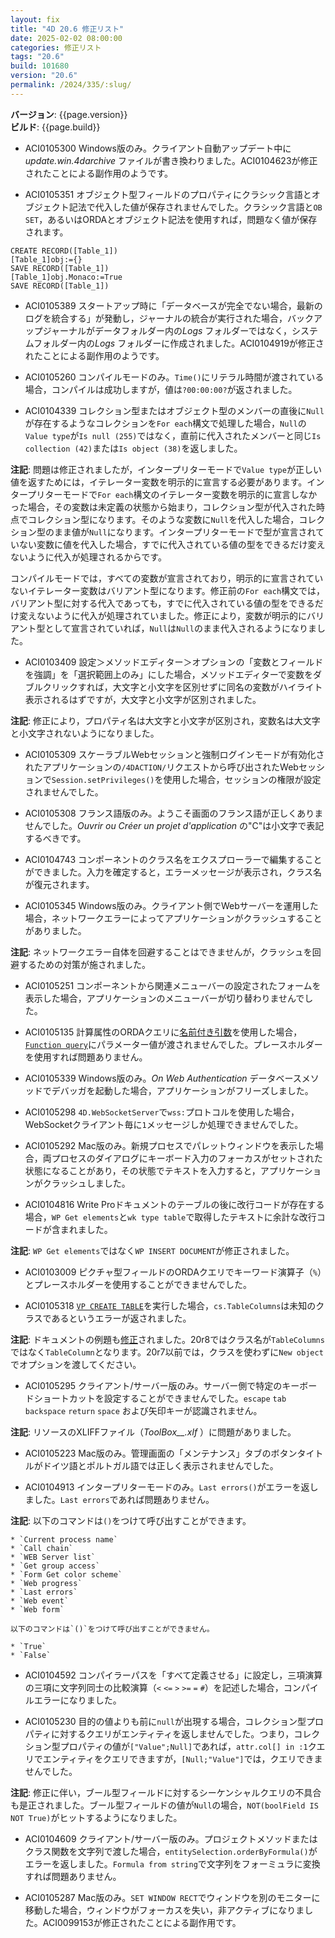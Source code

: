```yaml
---
layout: fix
title: "4D 20.6 修正リスト"
date: 2025-02-02 08:00:00
categories: 修正リスト
tags: "20.6"
build: 101680
version: "20.6"
permalink: /2024/335/:slug/
---
```


**バージョン**: {{page.version}}  
**ビルド**: {{page.build}} 

* ACI0105300 Windows版のみ。クライアント自動アップデート中に*update.win.4darchive* ファイルが書き換わりました。ACI0104623が修正されたことによる副作用のようです。

* ACI0105351 オブジェクト型フィールドのプロパティにクラシック言語とオブジェクト記法で代入した値が保存されませんでした。クラシック言語と`OB SET`，あるいはORDAとオブジェクト記法を使用すれば，問題なく値が保存されます。

```4d
CREATE RECORD([Table_1])
[Table_1]obj:={}
SAVE RECORD([Table_1])
[Table_1]obj.Monaco:=True
SAVE RECORD([Table_1])
```

* ACI0105389 スタートアップ時に「データベースが完全でない場合，最新のログを統合する」が発動し，ジャーナルの統合が実行された場合，バックアップジャーナルがデータフォルダー内の*Logs* フォルダーではなく，システムフォルダー内の*Logs* フォルダーに作成されました。ACI0104919が修正されたことによる副作用のようです。

* ACI0105260 コンパイルモードのみ。`Time()`にリテラル時間が渡されている場合，コンパイルは成功しますが，値は`?00:00:00?`が返されました。

* ACI0104339 コレクション型またはオブジェクト型のメンバーの直後に`Null`が存在するようなコレクションを`For each`構文で処理した場合，`Null`の`Value type`が`Is null (255)`ではなく，直前に代入されたメンバーと同じ`Is collection (42)`または`Is object (38)`を返しました。

**注記**: 問題は修正されましたが，インタープリターモードで`Value type`が正しい値を返すためには，イテレーター変数を明示的に宣言する必要があります。インタープリターモードで`For each`構文のイテレーター変数を明示的に宣言しなかった場合，その変数は未定義の状態から始まり，コレクション型が代入された時点でコレクション型になります。そのような変数に`Null`を代入した場合，コレクション型のまま値が`Null`になります。インタープリターモードで型が宣言されていない変数に値を代入した場合，すでに代入されている値の型をできるだけ変えないように代入が処理されるからです。

コンパイルモードでは，すべての変数が宣言されており，明示的に宣言されていないイテレーター変数はバリアント型になります。修正前の`For each`構文では，バリアント型に対する代入であっても，すでに代入されている値の型をできるだけ変えないように代入が処理されていました。修正により，変数が明示的にバリアント型として宣言されていれば，`Null`は`Null`のまま代入されるようになりました。

* ACI0103409 設定＞メソッドエディター＞オプションの「変数とフィールドを強調」を「選択範囲上のみ」にした場合，メソッドエディターで変数をダブルクリックすれば，大文字と小文字を区別せずに同名の変数がハイライト表示されるはずですが，大文字と小文字が区別されました。

**注記**: 修正により，プロパティ名は大文字と小文字が区別され，変数名は大文字と小文字されないようになりました。

* ACI0105309 スケーラブルWebセッションと強制ログインモードが有効化されたアプリケーションの`/4DACTION/`リクエストから呼び出されたWebセッションで`Session.setPrivileges()`を使用した場合，セッションの権限が設定されませんでした。

* ACI0105308 フランス語版のみ。ようこそ画面のフランス語が正しくありませんでした。*Ouvrir ou Créer un projet d'application* の"C"は小文字で表記するべきです。

* ACI0104743 コンポーネントのクラス名をエクスプローラーで編集することができました。入力を確定すると，エラーメッセージが表示され，クラス名が復元されます。

* ACI0105345 Windows版のみ。クライアント側でWebサーバーを運用した場合，ネットワークエラーによってアプリケーションがクラッシュすることがありました。

**注記**: ネットワークエラー自体を回避することはできませんが，クラッシュを回避するための対策が施されました。

* ACI0105251 コンポーネントから関連メニューバーの設定されたフォームを表示した場合，アプリケーションのメニューバーが切り替わりませんでした。

* ACI0105135 計算属性のORDAクエリに[名前付き引数](https://developer.4d.com/docs/ja/Concepts/parameters#オブジェクトプロパティを名前付き引数として使用する)を使用した場合，[`Function query`](https://developer.4d.com/docs/ja/ORDA/ordaClasses#function-query-attributename)にパラメーター値が渡されませんでした。プレースホルダーを使用すれば問題ありません。

* ACI0105339 Windows版のみ。*On Web Authentication* データベースメソッドでデバッガを起動した場合，アプリケーションがフリーズしました。

* ACI0105298	`4D.WebSocketServer`で`wss:`プロトコルを使用した場合，WebSocketクライアント毎に`1`メッセージしか処理できませんでした。

* ACI0105292 Mac版のみ。新規プロセスでパレットウィンドウを表示した場合，両プロセスのダイアログにキーボード入力のフォーカスがセットされた状態になることがあり，その状態でテキストを入力すると，アプリケーションがクラッシュしました。

* ACI0104816 Write Proドキュメントのテーブルの後に改行コードが存在する場合，`WP Get elements`と`wk type table`で取得したテキストに余計な改行コードが含まれました。

**注記**: `WP Get elements`ではなく`WP INSERT DOCUMENT`が修正されました。

* ACI0103009 ピクチャ型フィールドのORDAクエリでキーワード演算子（`%`）とプレースホルダーを使用することができませんでした。

* ACI0105318 [`VP CREATE TABLE`](https://developer.4d.com/docs/ja/ViewPro/commands/vp-create-table)を実行した場合，`cs.TableColumns`は未知のクラスであるというエラーが返されました。

**注記**: ドキュメントの例題も[修正](https://github.com/doc4d/docs/commit/977aa62ee9e75d8876a13cf8161430337a89350e)されました。20r8ではクラス名が`TableColumns`ではなく`TableColumn`となります。20r7以前では，クラスを使わずに`New object`でオプションを渡してください。

* ACI0105295 クライアント/サーバー版のみ。サーバー側で特定のキーボードショートカットを設定することができませんでした。`escape` `tab` `backspace` `return` `space` および矢印キーが認識されません。

**注記**: リソースのXLIFFファイル（*ToolBox__.xlf* ）に問題がありました。

* ACI0105223 Mac版のみ。管理画面の「メンテナンス」タブのボタンタイトルがドイツ語とポルトガル語では正しく表示されませんでした。

* ACI0104913 インタープリターモードのみ。`Last errors()`がエラーを返しました。`Last errors`であれば問題ありません。

**注記**: 以下のコマンドは`()`をつけて呼び出すことができます。

	* `Current process name`
	* `Call chain`
	* `WEB Server list`
	* `Get group access`
	* `Form Get color scheme`
	* `Web progress`
	* `Last errors`
	* `Web event`
	* `Web form`
	
	以下のコマンドは`()`をつけて呼び出すことができません。
	
	* `True`
	* `False`

* ACI0104592 コンパイラーパスを「すべて定義させる」に設定し，三項演算の三項に文字列同士の比較演算（`<` `<=` `>` `>=` `=` `#`）を記述した場合，コンパイルエラーになりました。

* ACI0105230 目的の値よりも前に`null`が出現する場合，コレクション型プロパティに対するクエリがエンティティを返しませんでした。つまり，コレクション型プロパティの値が`["Value";Null]`であれば，`attr.col[] in :1`クエリでエンティティをクエリできますが，`[Null;"Value"]`では，クエリできませんでした。

**注記**: 修正に伴い，ブール型フィールドに対するシーケンシャルクエリの不具合も是正されました。ブール型フィールドの値が`Null`の場合，`NOT(boolField IS NOT True)`がヒットするようになりました。

* ACI0104609 クライアント/サーバー版のみ。プロジェクトメソッドまたはクラス関数を文字列で渡した場合，`entitySelection.orderByFormula()`がエラーを返しました。`Formula from string`で文字列をフォーミュラに変換すれば問題ありません。

* ACI0105287 Mac版のみ。`SET WINDOW RECT`でウィンドウを別のモニターに移動した場合，ウィンドウがフォーカスを失い，非アクティブになりました。ACI0099153が修正されたことによる副作用です。
